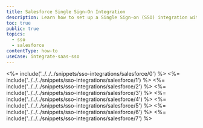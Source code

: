 ```yaml
---
title: Salesforce Single Sign-On Integration
description: Learn how to set up a Single Sign-on (SSO) integration with Salesforce and Auth0.
toc: true
public: true
topics:
  - sso
  - salesforce
contentType: how-to
useCase: integrate-saas-sso
---
```

<%= include('../../../snippets/sso-integrations/salesforce/0') %> 
<%= include('../../../snippets/sso-integrations/salesforce/1') %> 
<%= include('../../../snippets/sso-integrations/salesforce/2') %> 
<%= include('../../../snippets/sso-integrations/salesforce/3') %> 
<%= include('../../../snippets/sso-integrations/salesforce/4') %> 
<%= include('../../../snippets/sso-integrations/salesforce/5') %> 
<%= include('../../../snippets/sso-integrations/salesforce/6') %>
<%= include('../../../snippets/sso-integrations/salesforce/7') %>
